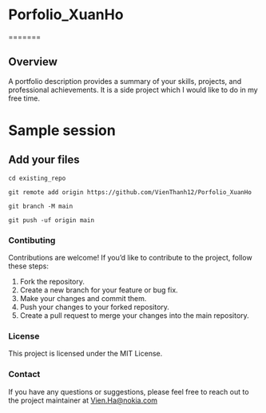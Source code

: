# Porfolio_XuanHo

=======
## Overview

A portfolio description provides a summary of your skills, projects, and professional achievements.
It is a side project which I would like to do in my free time. 
 
# Sample session


## Add your files

```
cd existing_repo

git remote add origin https://github.com/VienThanh12/Porfolio_XuanHo

git branch -M main

git push -uf origin main
```

### Contibuting

Contributions are welcome! If you’d like to contribute to the project, follow these steps:

1. Fork the repository.
2. Create a new branch for your feature or bug fix.
3. Make your changes and commit them.
4. Push your changes to your forked repository.
5. Create a pull request to merge your changes into the main repository.

### License

This project is licensed under the MIT License.

### Contact

If you have any questions or suggestions, please feel free to reach out to the project maintainer at Vien.Ha@nokia.com
